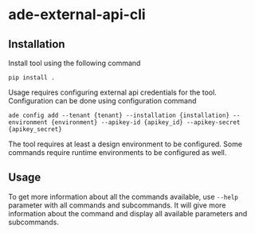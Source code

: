 # ade-external-api-cli

## Installation

Install tool using the following command

```pip install .```

Usage requires configuring external api credentials for the tool. Configuration can be done using configuration command

```ade config add --tenant {tenant} --installation {installation} --environment {environment} --apikey-id {apikey_id} --apikey-secret {apikey_secret}```

The tool requires at least a design environment to be configured. Some commands require runtime environments to be configured as well.

## Usage

To get more information about all the commands available, use ```--help``` parameter with all commands and subcommands. It will give more information about the command and display all available parameters and subcommands.

